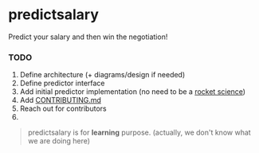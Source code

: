 # predictsalary

Predict your salary and then win the negotiation!

### TODO

1. Define architecture (+ diagrams/design if needed) 
2. Define predictor interface
3. Add initial predictor implementation (no need to be a [rocket science](https://idioms.thefreedictionary.com/rocket+science#:~:text=A%20pursuit%2C%20activity%2C%20or%20endeavor,negative%20to%20imply%20the%20opposite.))
4. Add [CONTRIBUTING.md](https://gist.github.com/PurpleBooth/b24679402957c63ec426)
5. Reach out for contributors
6.

> predictsalary is for **learning** purpose. (actually, we don't know what we are doing here)
